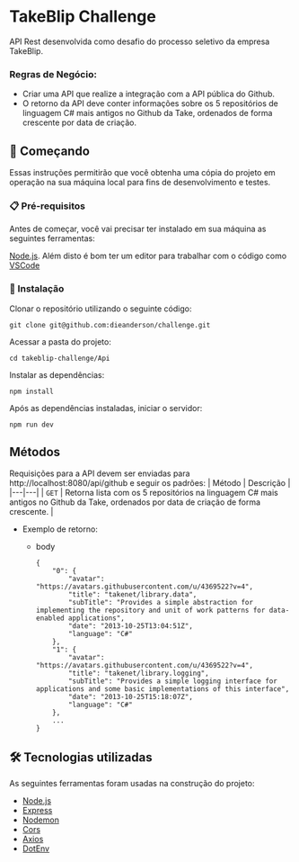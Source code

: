 # TakeBlip Challenge

API Rest desenvolvida como desafio do processo seletivo da empresa TakeBlip.

### Regras de Negócio:
- Criar uma API que realize a integração com a API pública do Github.
- O retorno da API deve conter informações sobre os 5 repositórios de linguagem C# mais antigos
no Github da Take, ordenados de forma crescente por data de criação.

## 🚀 Começando

Essas instruções permitirão que você obtenha uma cópia do projeto em operação na sua máquina local para fins de desenvolvimento e testes.

### 📋 Pré-requisitos

Antes de começar, você vai precisar ter instalado em sua máquina as seguintes ferramentas:

[Node.js](https://nodejs.org/). 
Além disto é bom ter um editor para trabalhar com o código como [VSCode](https://code.visualstudio.com/)

### 🔧 Instalação

Clonar o repositório utilizando o seguinte código:

```
git clone git@github.com:dieanderson/challenge.git
```

Acessar a pasta do projeto:

```
cd takeblip-challenge/Api
```

Instalar as dependências:

```
npm install
```

Após as dependências instaladas, iniciar o servidor:

```
npm run dev
```

## Métodos
Requisições para a API devem ser enviadas para http://localhost:8080/api/github e seguir os padrões:
| Método | Descrição |
|---|---|
| `GET` | Retorna lista com os 5 repositórios na linguagem C# mais antigos no Github da Take, ordenados por data de criação de forma crescente. |

+ Exemplo de retorno:

    + body
        ```
        {
            "0": {
                "avatar": "https://avatars.githubusercontent.com/u/4369522?v=4",
                "title": "takenet/library.data",
                "subTitle": "Provides a simple abstraction for implementing the repository and unit of work patterns for data-enabled applications",
                "date": "2013-10-25T13:04:51Z",
                "language": "C#"
            },
            "1": {
                "avatar": "https://avatars.githubusercontent.com/u/4369522?v=4",
                "title": "takenet/library.logging",
                "subTitle": "Provides a simple logging interface for applications and some basic implementations of this interface",
                "date": "2013-10-25T15:18:07Z",
                "language": "C#"
            },
            ...
        }
        ```

## 🛠️ Tecnologias utilizadas

As seguintes ferramentas foram usadas na construção do projeto:

- [Node.js](https://nodejs.org/)
- [Express](https://expressjs.com/pt-br/)
- [Nodemon](https://nodemon.io/)
- [Cors](https://developer.mozilla.org/pt-BR/docs/Web/HTTP/CORS)
- [Axios](https://axios-http.com/ptbr/docs/intro)
- [DotEnv](https://www.npmjs.com/package/dotenv)
